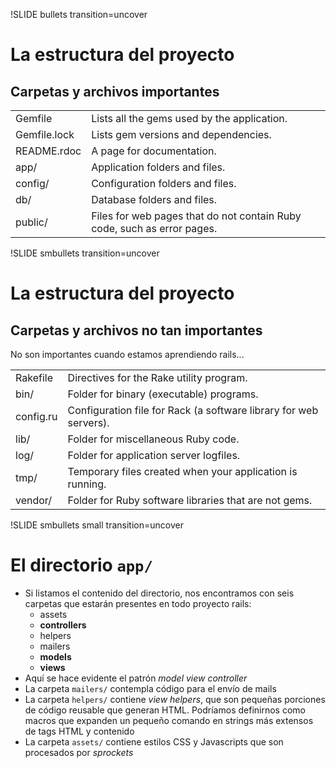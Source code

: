 !SLIDE bullets transition=uncover
# La estructura del proyecto

## Carpetas y archivos importantes

<table>
  <tr>
    <td>Gemfile</td>
    <td> Lists all the gems used by the application.</td>
  </tr>
  <tr>
    <td>Gemfile.lock</td>
    <td>Lists gem versions and dependencies.</td>
  <tr>
    <td>README.rdoc</td>
    <td>A page for documentation.</td>
  <tr>
    <td>app/</td>
    <td>Application folders and files.</td>
  </tr>
  <tr>
    <td>config/ </td>
    <td>Configuration folders and files.</td>
  </tr>
  <tr>
    <td>db/ </td>
    <td>Database folders and files.</td>
  </tr>
  <tr>
    <td>public/ </td>
    <td>Files for web pages that do not contain Ruby code, such as error
pages.</td>
  </tr>
</table>

!SLIDE smbullets transition=uncover
# La estructura del proyecto
## Carpetas y archivos no tan importantes
No son importantes cuando estamos aprendiendo rails...

<table>
  <tr>
    <td>Rakefile</td>
    <td>Directives for the Rake utility program.</td>
  </tr>
  <tr>
    <td>bin/ </td>
    <td>Folder for binary (executable) programs.</td>
  </tr>
  <tr>
    <td>config.ru </td>
    <td>Configuration file for Rack (a software library for web servers).</td>
  </tr>
  <tr>
    <td>lib/</td> 
    <td>Folder for miscellaneous Ruby code.</td>
  </tr>
  <tr>
    <td>log/ </td>
    <td>Folder for application server logfiles.</td>
  </tr>
  <tr>
    <td>tmp/ </td>
    <td>Temporary files created when your application is running.</td>
  </tr>
  <tr>
    <td>vendor/ </td>
    <td>Folder for Ruby software libraries that are not gems.</td>
  </tr>
</table>

!SLIDE smbullets small transition=uncover
# El directorio `app/`
* Si listamos el contenido del directorio, nos encontramos con seis carpetas que
  estarán presentes en todo proyecto rails:
  * assets
  * **controllers**
  * helpers
  * mailers
  * **models**
  * **views**
* Aquí se hace evidente el patrón *model view controller*
* La carpeta `mailers/` contempla código para el envío de mails
* La carpeta `helpers/` contiene *view helpers*, que son pequeñas porciones de
  código reusable que generan HTML. Podríamos definirnos como macros que
  expanden un pequeño comando en strings más extensos de tags HTML y contenido
* La carpeta `assets/` contiene estilos CSS y Javascripts que son procesados
  por *sprockets*
